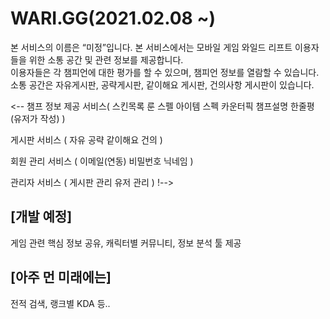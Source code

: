 # WARI.GG(2021.02.08 ~)
본 서비스의 이름은 “미정”입니다. 
본 서비스에서는 모바일 게임 와일드 리프트 이용자들을 위한 소통 공간 및 관련 정보를 제공합니다.  
이용자들은 각 챔피언에 대한 평가를 할 수 있으며, 챔피언 정보를 열람할 수 있습니다.  
소통 공간은 자유게시판, 공략게시판, 같이해요 게시판, 건의사항 게시판이 있습니다.  

<-- 챔프 정보 제공 서비스( 스킨목록 룬 스펠 아이템 스펙 카운터픽 챔프설명 한줄평(유저가 작성) )

게시판 서비스 ( 자유 공략 같이해요 건의 ) 

회원 관리 서비스 ( 이메일(연동) 비밀번호 닉네임 )

관리자 서비스 ( 게시판 관리 유저 관리 ) !-->

## [개발 예정]
게임 관련 핵심 정보 공유, 캐릭터별 커뮤니티, 정보 분석 툴 제공

## [아주 먼 미래에는]
전적 검색, 랭크별 KDA 등..
